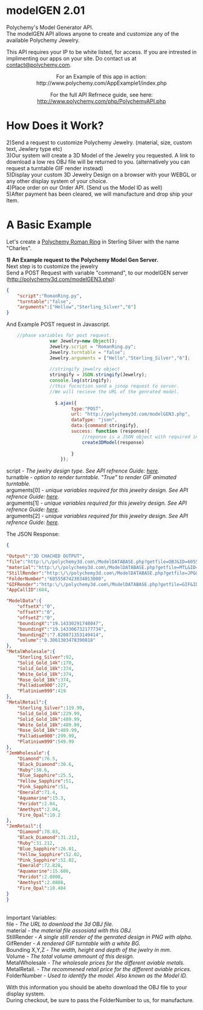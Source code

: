 <h1>modelGEN 2.01</h1>


Polychemy's Model Generator API. <br>
The modelGEN API allows anyone to create and customize any of the available Polychemy Jewelry.

This API requires your IP to be white listed, for access.
If you are intrested in implimenting our apps on your site. Do contact us at contact@polychemy.com.


<center>
For an Example of this app in action:<br>
http://www.polychemy.com/AppExample1/index.php

<p>

For the full API Refrnece guide, see here:<br>
http://www.polychemy.com/php/PolychemyAPI.php
</center>

<h1>How Does it Work?</h1>

2)Send a request to customize Polychemy Jewelry. (material, size, custom text, Jewlery type etc)<br>
3)Our system will create a 3D Model of the Jewelry you requested. A link to download a low res OBJ file will be returned to you. (alternatively you can request a turntable GIF render instead)<br>
5)Display your custom 3D Jewelry Design on a browser with your WEBGL or any other display system of your choice.<br>
4)Place order on our Order API. (Send us the Model ID as well)<br>
5)After payment has been cleared, we will manufacture and drop ship your Item.<br>


<h1>A Basic Example</h1>

Let's create a <a href="http://www.polychemy.com/Personalised-Jewellery/Roman_Name_Ring/">Polychemy Roman Ring</a> in Sterling Silver with the name "Charles".<br>

<b>1) An Example request to the Polychemy Model Gen Server.</b><br>
Next step is to customize the jewelry<br>
Send a POST Request with variable "command", to our modelGEN server (http://polychemy3d.com/modelGEN3.php):<br>

```json
{
	"script":"RomanRing.py",
	"turntable":"false",
	"arguments":["Hellow","Sterling_Silver","6"]
}

```
And Example POST request in Javascript.
```javascript
	//phase variables for post request.
				var Jewelry=new Object();
				Jewelry.script = "RomanRing.py";
				Jewelry.turntable = "false";
				Jewelry.arguments = ["Hello","Sterling_Silver","6"];
				
				//stringify jewelry object
				stringify = JSON.stringify(Jewelry);
				console.log(stringify);
				//this fucnction send a jsnop request to server. 
				//We will recieve the URL of the genrated model.
				
				  $.ajax({
						type:"POST",
						url: "http://polychemy3d.com/modelGEN3.php",
						dataType: "json",
						data:{command:stringify},
						success: function (response){
							//reponse is a JSON object with required information to download OBJ file.
							create3DModel(response)
							
						}
					});

```

<p>
script - <em>The jwelry design type. See API refrence Guide: <a href="http://www.polychemy.com/php/PolychemyAPI.php">here</a>.</em></em> <br>
turnatble - <em>option to render turntable. "True" to render GIF animated turntable.</em> <br>
arguments[0] - <em>unique variables required for this jewelry design. See API refrence Guide: <a href="http://www.polychemy.com/php/PolychemyAPI.php">here</a>.</em><br>
arguments[1] - <em>unique variables required for this jewelry design.  See API refrence Guide: <a href="http://www.polychemy.com/php/PolychemyAPI.php">here</a>.</em><br>
arguments[2] - <em>unique variables required for this jewelry design.  See API refrence Guide: <a href="http://www.polychemy.com/php/PolychemyAPI.php">here</a>.</em><br>

The JSON Response:<br>

```json
{

"Output":"3D CHACHED OUTPUT",
"file":"http:\/\/polychemy3d.com\/ModelDATABASE.php?getfile=OBJ&ID=6055587423034013000",
"material":"http:\/\/polychemy3d.com\/ModelDATABASE.php?getfile=MTL&ID=6055587423034013000",
"StillRender":"http:\/\/polychemy3d.com\/ModelDATABASE.php?getfile=JPG&ID=6055587423034013000",
"FolderNumber":"6055587423034013000",
"GIFRender":"http:\/\/polychemy3d.com\/ModelDATABASE.php?getfile=GIF&ID=6055587423034013000",
"AppCallID":684,

"ModelData":{
	"offsetX":"0",
	"offsetY":"0",
	"offsetZ":"0",
	"boundingX":"19.14330291748047",
	"boundingY":"19.143306732177734",
	"boundingZ":"7.820871353149414",
	"volume":"0.3061303478390818"
},
"MetalWholesale":{
	"Sterling_Silver":92,
	"Solid_Gold_14k":170,
	"Solid_Gold_18k":374,
	"White_Gold_18k":374,
	"Rose_Gold_18k":374,
	"Palladium900":227,
	"Platinium999":419
},
"MetalRetail":{
	"Sterling_Silver":119.99,
	"Solid_Gold_14k":229.99,
	"Solid_Gold_18k":489.99,
	"White_Gold_18k":489.99,
	"Rose_Gold_18k":489.99,
	"Palladium900":299.99,
	"Platinium999":549.99
},
"JemWholesale":{
	"Diamond":76.5,
	"Black_Diamond":30.6,
	"Ruby":30.6,
	"Blue_Sapphire":25.5,
	"Yellow_Sapphire":51,
	"Pink_Sapphire":51,
	"Emerald":71.4,
	"Aquamarine":15.3,
	"Peridot":2.04,
	"Amethyst":2.04,
	"Fire_Opal":10.2
},
"JemRetail":{
	"Diamond":78.03,
	"Black_Diamond":31.212,
	"Ruby":31.212,
	"Blue_Sapphire":26.01,
	"Yellow_Sapphire":52.02,
	"Pink_Sapphire":52.02,
	"Emerald":72.828,
	"Aquamarine":15.606,
	"Peridot":2.0808,
	"Amethyst":2.0808,
	"Fire_Opal":10.404
}
}

```

<br>
Important Variables:<br>
file - <em>The URL to download the 3d OBJ file.</em><br>
material - <em>the material file assosiatd with this OBJ.</em><br>
StillRender - <em>A single still render of the genrated design in PNG with alpha.</em><br>
GifRender - <em>A rendered GIF turntable with a white BG.</em><br>
Bounding X,Y,Z - <em>The width, height and depth of the jwelry in mm.</em><br>
Volume - <em>The total volume ammount of this design.</em><br>
MetalWholesale - <em>The wholesale prices for the different aviable metals.</em><br>
MetalRetail. - <em>The recommened retail price for the different aviable prices.</em><br>
FolderNumber - <em>Used to identify the model. Also known as the Model ID.</em><p>

With this information you should be abelto download the OBJ file to your display system.</br>
During checkout, be sure to pass the FolderNumber to us, for manufacture.


